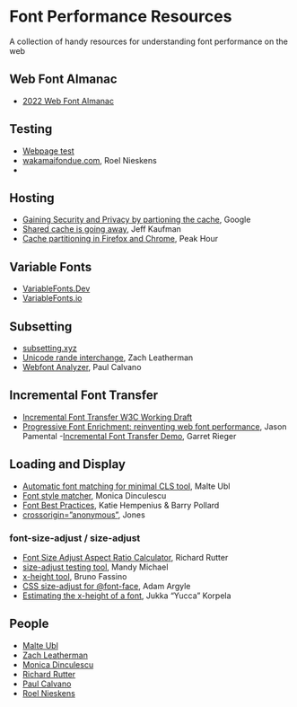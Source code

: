 # Font Performance Resources
A collection of handy resources for understanding font performance on the web

## Web Font Almanac
- [2022 Web Font Almanac](https://almanac.httparchive.org/en/2022/fonts#hosting)

## Testing
- [Webpage test](https://www.webpagetest.org/)
- [wakamaifondue.com](https://wakamaifondue.com/), Roel Nieskens
- 
## Hosting
- [Gaining Security and Privacy by partioning the cache](https://developer.chrome.com/blog/http-cache-partitioning), Google
- [Shared cache is going away](https://www.jefftk.com/p/shared-cache-is-going-away), Jeff Kaufman
- [Cache partitioning in Firefox and Chrome](https://www.peakhour.io/blog/cache-partitioning-firefox-chrome/), Peak Hour

## Variable Fonts
- [VariableFonts.Dev](https://variablefonts.dev)
- [VariableFonts.io](https://variablefonts.io)

## Subsetting
- [subsetting.xyz](https://subsetting.xyz)
- [Unicode rande interchange](https://www.zachleat.com/unicode-range-interchange), Zach Leatherman
- [Webfont Analyzer](https://tools.paulcalvano.com/wpt-font-analysis/), Paul Calvano

## Incremental Font Transfer
- [Incremental Font Transfer W3C Working Draft](https://www.w3.org/TR/2024/WD-IFT-20240709/)
- [Progressive Font Enrichment: reinventing web font performance](https://rwt.io/typography-tips/progressive-font-enrichment-reinventing-web-font-performance), Jason Pamental
-[Incremental Font Transfer Demo](https://garretrieger.github.io/ift-demo), Garret Rieger

## Loading and Display
- [Automatic font matching for minimal CLS tool](https://www.industrialempathy.com/perfect-ish-font-fallback/?font=Oswald), Malte Ubl
- [Font style matcher](https://meowni.ca/font-style-matcher/), Monica Dinculescu
- [Font Best Practices](https://web.dev/articles/font-best-practices), Katie Hempenius & Barry Pollard
- [crossorigin=”anonymous”](https://words.getsubsecond.com/crossorigin-anonymous-98c9e866bc0c), Jones

### font-size-adjust / size-adjust
- [Font Size Adjust Aspect Ratio Calculator](https://clagnut.com/sandbox/font-size-adjust-ex.html), Richard Rutter
- [size-adjust testing tool](https://codepen.io/mandymichael/pen/YzmNxZy), Mandy Michael
- [x-height tool](https://www.brunildo.org/test/xheight.pl), Bruno  Fassino
- [CSS size-adjust for @font-face](https://web.dev/articles/css-size-adjust), Adam Argyle
- [Estimating the x-height of a font](https://jkorpela.fi/x-height.html), Jukka “Yucca” Korpela

## People
- [Malte Ubl](https://www.industrialempathy.com/about/)
- [Zach Leatherman](https://www.zachleat.com/)
- [Monica Dinculescu](https://meowni.ca/)
- [Richard Rutter](https://clagnut.com/)
- [Paul Calvano](https://paulcalvano.com/about/)
- [Roel Nieskens](https://pixelambacht.nl/)


